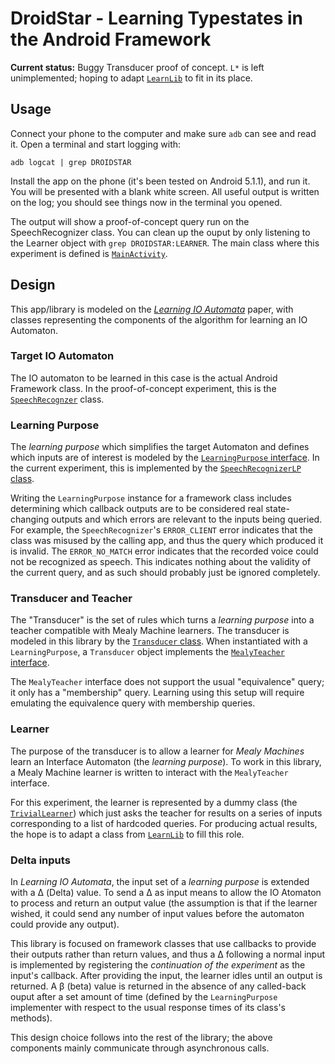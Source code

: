 # DroidStar - Learning Typestates in the Android Framework #

**Current status:** Buggy Transducer proof of concept.  `L*` is left
unimplemented; hoping to adapt [`LearnLib`](http://learnlib.de/) to
fit in its place.

## Usage

Connect your phone to the computer and make sure `adb` can see and
read it.  Open a terminal and start logging with:

    adb logcat | grep DROIDSTAR

Install the app on the phone (it's been tested on Android 5.1.1), and
run it.  You will be presented with a blank white screen.  All useful
output is written on the log; you should see things now in the
terminal you opened.

The output will show a proof-of-concept query run on the
SpeechRecognizer class.  You can clean up the ouput by only listening
to the Learner object with `grep DROIDSTAR:LEARNER`.  The main class
where this experiment is defined is
[`MainActivity`](app/src/main/java/edu/colorado/plv/droidStar/MainActivity.java).

## Design

This app/library is modeled on the
[*Learning IO Automata*](http://www.mbsd.cs.ru.nl/publications/papers/fvaan/LearningIOAs/paper.pdf)
paper, with classes representing the components of the algorithm for
learning an IO Automaton.

### Target IO Automaton

The IO automaton to be learned in this case is the actual Android
Framework class.  In the proof-of-concept experiment, this is the
[`SpeechRecognzer`](https://developer.android.com/reference/android/speech/SpeechRecognizer.html)
class.

### Learning Purpose

The *learning purpose* which simplifies the target Automaton and defines
which inputs are of interest is modeled by the
[`LearningPurpose` interface](app/src/main/java/edu/colorado/plv/droidStar/LearningPurpose.java).
In the current experiment, this is implemented by the
[`SpeechRecognizerLP` class](app/src/main/java/edu/colorado/plv/droidStar/SpeechRecognizerLP.java).

Writing the `LearningPurpose` instance for a framework class includes
determining which callback outputs are to be considered real
state-changing outputs and which errors are relevant to the inputs
being queried.  For example, the `SpeechRecognizer`'s `ERROR_CLIENT`
error indicates that the class was misused by the calling app, and
thus the query which produced it is invalid.  The `ERROR_NO_MATCH`
error indicates that the recorded voice could not be recognized as
speech.  This indicates nothing about the validity of the current
query, and as such should probably just be ignored completely.

### Transducer and Teacher

The "Transducer" is the set of rules which turns a *learning purpose*
into a teacher compatible with Mealy Machine learners.  The transducer
is modeled in this library by the
[`Transducer` class](app/src/main/java/edu/colorado/plv/droidStar/Transducer.java).
When instantiated with a `LearningPurpose`, a `Transducer` object
implements the
[`MealyTeacher` interface](app/src/main/java/edu/colorado/plv/droidStar/MealyTeacher.java).

The `MealyTeacher` interface does not support the usual "equivalence"
query; it only has a "membership" query.  Learning using this setup
will require emulating the equivalence query with membership queries.

### Learner

The purpose of the transducer is to allow a learner for *Mealy
Machines* learn an Interface Automaton (the *learning purpose*).  To
work in this library, a Mealy Machine learner is written to interact
with the `MealyTeacher` interface.

For this experiment, the learner is represented by a dummy class (the
[`TrivialLearner`](app/src/main/java/edu/colorado/plv/droidStar/TrivialLearner.java))
which just asks the teacher for results on a series of inputs
corresponding to a list of hardcoded queries.  For producing actual
results, the hope is to adapt a class from
[`LearnLib`](http://learnlib.de/) to fill this role.

### Delta inputs

In *Learning IO Automata*, the input set of a *learning purpose* is
extended with a Δ (Delta) value.  To send a Δ as input means to allow
the IO Atomaton to process and return an output value (the assumption
is that if the learner wished, it could send any number of input
values before the automaton could provide any output).

This library is focused on framework classes that use callbacks to
provide their outputs rather than return values, and thus a Δ
following a normal input is implemented by registering the
*continuation of the experiment* as the input's callback.  After
providing the input, the learner idles until an output is returned.  A
β (beta) value is returned in the absence of any called-back ouput
after a set amount of time (defined by the `LearningPurpose`
implementer with respect to the usual response times of its class's
methods).

This design choice follows into the rest of the library;
the above components mainly communicate through asynchronous calls.

